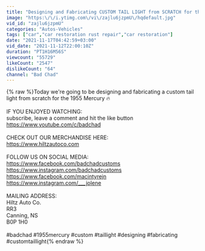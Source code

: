 ```yaml
---
title: "Designing and Fabricating CUSTOM TAIL LIGHT from SCRATCH for the '55 Mercury"
image: "https:\/\/i.ytimg.com\/vi\/zajlu6jzpmU\/hqdefault.jpg"
vid_id: "zajlu6jzpmU"
categories: "Autos-Vehicles"
tags: ["car","car restoration rust repair","car restoration"]
date: "2021-11-17T04:42:59+03:00"
vid_date: "2021-11-12T22:00:10Z"
duration: "PT1H16M56S"
viewcount: "55729"
likeCount: "2547"
dislikeCount: "64"
channel: "Bad Chad"
---
```

{% raw %}Today we're going to be designing and fabricating a custom tail light from scratch for the 1955 Mercury 🔥<br /><br />IF YOU ENJOYED WATCHING:<br />subscribe, leave a comment and hit the like button<br /><a rel="nofollow" target="blank" href="https://www.youtube.com/c/badchad">https://www.youtube.com/c/badchad</a><br /><br />CHECK OUT OUR MERCHANDISE HERE:<br /><a rel="nofollow" target="blank" href="https://www.hiltzautoco.com">https://www.hiltzautoco.com</a><br /><br />FOLLOW US ON SOCIAL MEDIA:<br /><a rel="nofollow" target="blank" href="https://www.facebook.com/badchadcustoms">https://www.facebook.com/badchadcustoms</a><br /><a rel="nofollow" target="blank" href="https://www.instagram.com/badchadcustoms">https://www.instagram.com/badchadcustoms</a><br /><a rel="nofollow" target="blank" href="https://www.facebook.com/macintyrejn">https://www.facebook.com/macintyrejn</a><br /><a rel="nofollow" target="blank" href="https://www.instagram.com/___jolene">https://www.instagram.com/___jolene</a><br /><br />MAILING ADDRESS:<br />Hiltz Auto Co.<br />RR3<br />Canning, NS<br />B0P 1H0<br /><br />#badchad #1955mercury #custom #taillight #designing #fabricating #customtaillight{% endraw %}
